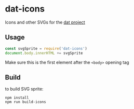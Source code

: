 # dat-icons
Icons and other SVGs for the [dat project](http://dat-data.com)

## Usage

```js
const svgSprite = require('dat-icons')
document.body.innerHTML += svgSprite
```

Make sure this is the first element after the `<body>` opening tag

## Build

to build SVG sprite:

```shell
npm install
npm run build-icons
```
